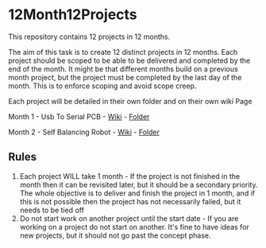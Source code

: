 # 12Month12Projects
This repository contains 12 projects in 12 months.

The aim of this task is to create 12 distinct projects in 12 months. Each project should be scoped to be able to be delivered and completed by the end of the month. It might be that different months build on a previous month project, but the project must be completed by the last day of the month. This is to enforce scoping and avoid scope creep.

Each project will be detailed in their own folder and on their own wiki Page

Month 1 - Usb To Serial PCB - [Wiki](https://github.com/richClubb/12Month12Projects/wiki/Month-01-Usb-To-Serial-PCB) - [Folder](https://github.com/richClubb/12Month12Projects/tree/master/Month01_UsbToSerial)

Month 2 - Self Balancing Robot - [Wiki](https://github.com/richClubb/12Month12Projects/wiki/Month-02-Self-Balancing-Robot) - [Folder](https://github.com/richClubb/12Month12Projects/tree/master/Month02_SelfBalancingRobot)

## Rules
1. Each project WILL take 1 month - If the project is not finished in the month then it can be revisited later, but it should be a secondary priority. The whole objective is to deliver and finish the project in 1 month, and if this is not possible then the project has not necessarily failed, but it needs to be tied off
2. Do not start work on another project until the start date - If you are working on a project do not start on another. It's fine to have ideas for new projects, but it should not go past the concept phase.


   

